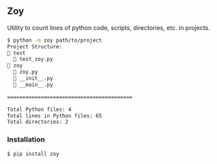 ## Zoy

Utility to count lines of python code, scripts, directories, etc. in projects.

```bash
$ python -m zoy path/to/project
Project Structure: 
📂 test
  📄 test_zoy.py
📂 zoy
  📄 zoy.py
  📄 __init__.py
  📄 __main__.py

=========================================

Total Python files: 4
Total lines in Python files: 65
Total directories: 2
```

### Installation

```bash
$ pip install zoy
```